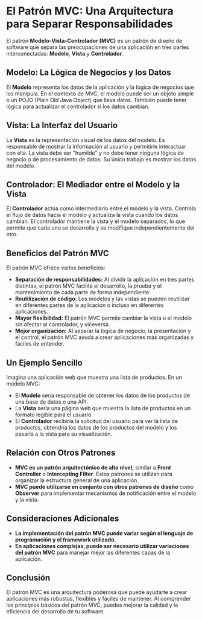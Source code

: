 # El Patrón MVC: Una Arquitectura para Separar Responsabilidades

El patrón **Modelo-Vista-Controlador (MVC)** es un patrón de diseño de software que separa las preocupaciones de una aplicación en tres partes interconectadas: **Modelo**, **Vista** y **Controlador**.

## Modelo: La Lógica de Negocios y los Datos

El **Modelo** representa los datos de la aplicación y la lógica de negocios que los manipula. En el contexto de MVC, el modelo puede ser un objeto simple o un POJO (Plain Old Java Object) que lleva datos. También puede tener lógica para actualizar el controlador si los datos cambian.

## Vista: La Interfaz del Usuario

La **Vista** es la representación visual de los datos del modelo. Es responsable de mostrar la información al usuario y permitirle interactuar con ella. La vista debe ser "humilde" y no debe tener ninguna lógica de negocio o de procesamiento de datos. Su único trabajo es mostrar los datos del modelo.

## Controlador: El Mediador entre el Modelo y la Vista

El **Controlador** actúa como intermediario entre el modelo y la vista. Controla el flujo de datos hacia el modelo y actualiza la vista cuando los datos cambian. El controlador mantiene la vista y el modelo separados, lo que permite que cada uno se desarrolle y se modifique independientemente del otro.

## Beneficios del Patrón MVC

El patrón MVC ofrece varios beneficios:

* **Separación de responsabilidades:** Al dividir la aplicación en tres partes distintas, el patrón MVC facilita el desarrollo, la prueba y el mantenimiento de cada parte de forma independiente. 
* **Reutilización de código:** Los modelos y las vistas se pueden reutilizar en diferentes partes de la aplicación o incluso en diferentes aplicaciones.
* **Mayor flexibilidad:** El patrón MVC permite cambiar la vista o el modelo sin afectar al controlador, y viceversa.
* **Mejor organización:** Al separar la lógica de negocio, la presentación y el control, el patrón MVC ayuda a crear aplicaciones más organizadas y fáciles de entender.

## Un Ejemplo Sencillo

Imagina una aplicación web que muestra una lista de productos. En un modelo MVC:

* El **Modelo** sería responsable de obtener los datos de los productos de una base de datos o una API.
* La **Vista** sería una página web que muestra la lista de productos en un formato legible para el usuario.
* El **Controlador** recibiría la solicitud del usuario para ver la lista de productos, obtendría los datos de los productos del modelo y los pasaría a la vista para su visualización. 

## Relación con Otros Patrones

* **MVC es un patrón arquitectónico de alto nivel,** similar a **Front Controller** o **Intercepting Filter**. Estos patrones se utilizan para organizar la estructura general de una aplicación.
* **MVC puede utilizarse en conjunto con otros patrones de diseño** como **Observer** para implementar mecanismos de notificación entre el modelo y la vista. 

## Consideraciones Adicionales

* **La implementación del patrón MVC puede variar según el lenguaje de programación y el framework utilizado.**
* **En aplicaciones complejas, puede ser necesario utilizar variaciones del patrón MVC** para manejar mejor las diferentes capas de la aplicación.

## Conclusión

El patrón MVC es una arquitectura poderosa que puede ayudarte a crear aplicaciones más robustas, flexibles y fáciles de mantener. Al comprender los principios básicos del patrón MVC, puedes mejorar la calidad y la eficiencia del desarrollo de tu software.

